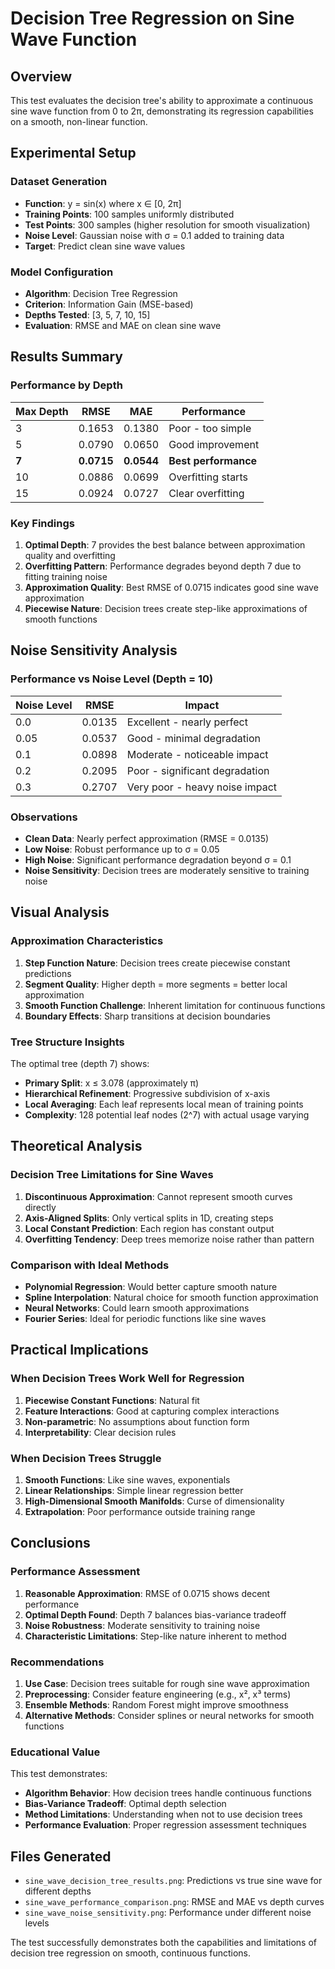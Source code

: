 # Decision Tree Regression on Sine Wave Function

## Overview
This test evaluates the decision tree's ability to approximate a continuous sine wave function from 0 to 2π, demonstrating its regression capabilities on a smooth, non-linear function.

## Experimental Setup

### Dataset Generation
- **Function**: y = sin(x) where x ∈ [0, 2π]
- **Training Points**: 100 samples uniformly distributed
- **Test Points**: 300 samples (higher resolution for smooth visualization)
- **Noise Level**: Gaussian noise with σ = 0.1 added to training data
- **Target**: Predict clean sine wave values

### Model Configuration
- **Algorithm**: Decision Tree Regression
- **Criterion**: Information Gain (MSE-based)
- **Depths Tested**: [3, 5, 7, 10, 15]
- **Evaluation**: RMSE and MAE on clean sine wave

## Results Summary

### Performance by Depth

| Max Depth | RMSE   | MAE    | Performance |
|-----------|--------|--------|-------------|
| 3         | 0.1653 | 0.1380 | Poor - too simple |
| 5         | 0.0790 | 0.0650 | Good improvement |
| **7**     | **0.0715** | **0.0544** | **Best performance** |
| 10        | 0.0886 | 0.0699 | Overfitting starts |
| 15        | 0.0924 | 0.0727 | Clear overfitting |

### Key Findings

1. **Optimal Depth**: 7 provides the best balance between approximation quality and overfitting
2. **Overfitting Pattern**: Performance degrades beyond depth 7 due to fitting training noise
3. **Approximation Quality**: Best RMSE of 0.0715 indicates good sine wave approximation
4. **Piecewise Nature**: Decision trees create step-like approximations of smooth functions

## Noise Sensitivity Analysis

### Performance vs Noise Level (Depth = 10)

| Noise Level | RMSE   | Impact |
|-------------|--------|--------|
| 0.0         | 0.0135 | Excellent - nearly perfect |
| 0.05        | 0.0537 | Good - minimal degradation |
| 0.1         | 0.0898 | Moderate - noticeable impact |
| 0.2         | 0.2095 | Poor - significant degradation |
| 0.3         | 0.2707 | Very poor - heavy noise impact |

### Observations
- **Clean Data**: Nearly perfect approximation (RMSE = 0.0135)
- **Low Noise**: Robust performance up to σ = 0.05
- **High Noise**: Significant performance degradation beyond σ = 0.1
- **Noise Sensitivity**: Decision trees are moderately sensitive to training noise

## Visual Analysis

### Approximation Characteristics
1. **Step Function Nature**: Decision trees create piecewise constant predictions
2. **Segment Quality**: Higher depth = more segments = better local approximation
3. **Smooth Function Challenge**: Inherent limitation for continuous functions
4. **Boundary Effects**: Sharp transitions at decision boundaries

### Tree Structure Insights
The optimal tree (depth 7) shows:
- **Primary Split**: x ≤ 3.078 (approximately π)
- **Hierarchical Refinement**: Progressive subdivision of x-axis
- **Local Averaging**: Each leaf represents local mean of training points
- **Complexity**: 128 potential leaf nodes (2^7) with actual usage varying

## Theoretical Analysis

### Decision Tree Limitations for Sine Waves
1. **Discontinuous Approximation**: Cannot represent smooth curves directly
2. **Axis-Aligned Splits**: Only vertical splits in 1D, creating steps
3. **Local Constant Prediction**: Each region has constant output
4. **Overfitting Tendency**: Deep trees memorize noise rather than pattern

### Comparison with Ideal Methods
- **Polynomial Regression**: Would better capture smooth nature
- **Spline Interpolation**: Natural choice for smooth function approximation
- **Neural Networks**: Could learn smooth approximations
- **Fourier Series**: Ideal for periodic functions like sine waves

## Practical Implications

### When Decision Trees Work Well for Regression
1. **Piecewise Constant Functions**: Natural fit
2. **Feature Interactions**: Good at capturing complex interactions
3. **Non-parametric**: No assumptions about function form
4. **Interpretability**: Clear decision rules

### When Decision Trees Struggle
1. **Smooth Functions**: Like sine waves, exponentials
2. **Linear Relationships**: Simple linear regression better
3. **High-Dimensional Smooth Manifolds**: Curse of dimensionality
4. **Extrapolation**: Poor performance outside training range

## Conclusions

### Performance Assessment
1. **Reasonable Approximation**: RMSE of 0.0715 shows decent performance
2. **Optimal Depth Found**: Depth 7 balances bias-variance tradeoff
3. **Noise Robustness**: Moderate sensitivity to training noise
4. **Characteristic Limitations**: Step-like nature inherent to method

### Recommendations
1. **Use Case**: Decision trees suitable for rough sine wave approximation
2. **Preprocessing**: Consider feature engineering (e.g., x², x³ terms)
3. **Ensemble Methods**: Random Forest might improve smoothness
4. **Alternative Methods**: Consider splines or neural networks for smooth functions

### Educational Value
This test demonstrates:
- **Algorithm Behavior**: How decision trees handle continuous functions
- **Bias-Variance Tradeoff**: Optimal depth selection
- **Method Limitations**: Understanding when not to use decision trees
- **Performance Evaluation**: Proper regression assessment techniques

## Files Generated
- `sine_wave_decision_tree_results.png`: Predictions vs true sine wave for different depths
- `sine_wave_performance_comparison.png`: RMSE and MAE vs depth curves
- `sine_wave_noise_sensitivity.png`: Performance under different noise levels

The test successfully demonstrates both the capabilities and limitations of decision tree regression on smooth, continuous functions.
